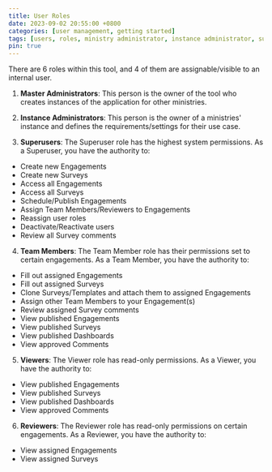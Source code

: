 ```yaml
---
title: User Roles
date: 2023-09-02 20:55:00 +0800
categories: [user management, getting started]
tags: [users, roles, ministry administrator, instance administrator, superuser, team member, reviewer, viewer]
pin: true
---
```

There are 6 roles within this tool, and 4 of them are assignable/visible to an internal user. 

1. **Master Administrators**: This person is the owner of the tool who creates instances of the application for other ministries.
   
3. **Instance Administrators**: This person is the owner of a ministries' instance and defines the requirements/settings for their use case.
   
4. **Superusers**: The Superuser role has the highest system permissions. As a Superuser, you have the authority to:
  - Create new Engagements
  - Create new Surveys
  - Access all Engagements
  - Access all Surveys
  - Schedule/Publish Engagements 
  - Assign Team Members/Reviewers to Engagements
  - Reassign user roles
  - Deactivate/Reactivate users
  - Review all Survey comments
 
4. **Team Members**: The Team Member role has their permissions set to certain engagements. As a Team Member, you have the authority to:
  - Fill out assigned Engagements
  - Fill out assigned Surveys
  - Clone Surveys/Templates and attach them to assigned Engagements
  - Assign other Team Members to your Engagement(s)
  - Review assigned Survey comments
  - View published Engagements 
  - View published Surveys 
  - View published Dashboards
  - View approved Comments
    
5. **Viewers**: The Viewer role has read-only permissions. As a Viewer, you have the authority to:
  - View published Engagements 
  - View published Surveys 
  - View published Dashboards
  - View approved Comments
    
6. **Reviewers**: The Reviewer role has read-only permissions on certain engagements. As a Reviewer, you have the authority to:
  - View assigned Engagements 
  - View assigned Surveys 


